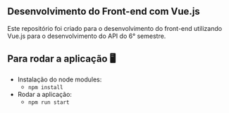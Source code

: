 ## Desenvolvimento do Front-end com Vue.js 

Este repositório foi criado para o desenvolvimento do front-end utilizando Vue.js para o desenvolvimento do API do 6° semestre.

## Para rodar a aplicação 🖥️
- Instalação do node modules:
  - `npm install`
- Rodar a aplicação:
  - `npm run start` 
